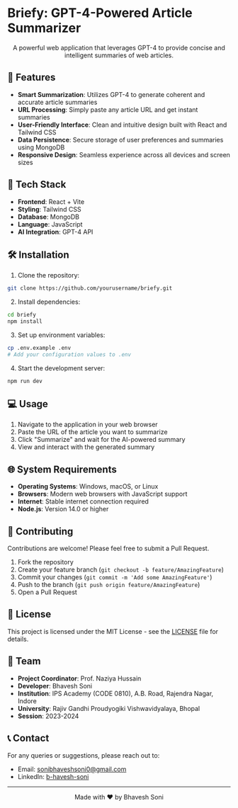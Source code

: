 # Briefy: GPT-4-Powered Article Summarizer

<div align="center">

A powerful web application that leverages GPT-4 to provide concise and intelligent summaries of web articles.

</div>

## 🌟 Features

- **Smart Summarization**: Utilizes GPT-4 to generate coherent and accurate article summaries
- **URL Processing**: Simply paste any article URL and get instant summaries
- **User-Friendly Interface**: Clean and intuitive design built with React and Tailwind CSS
- **Data Persistence**: Secure storage of user preferences and summaries using MongoDB
- **Responsive Design**: Seamless experience across all devices and screen sizes

## 🚀 Tech Stack

- **Frontend**: React + Vite
- **Styling**: Tailwind CSS
- **Database**: MongoDB
- **Language**: JavaScript
- **AI Integration**: GPT-4 API

## 🛠️ Installation

1. Clone the repository:
```bash
git clone https://github.com/yourusername/briefy.git
```

2. Install dependencies:
```bash
cd briefy
npm install
```

3. Set up environment variables:
```bash
cp .env.example .env
# Add your configuration values to .env
```

4. Start the development server:
```bash
npm run dev
```

## 💻 Usage

1. Navigate to the application in your web browser
2. Paste the URL of the article you want to summarize
3. Click "Summarize" and wait for the AI-powered summary
4. View and interact with the generated summary

## 🌐 System Requirements

- **Operating Systems**: Windows, macOS, or Linux
- **Browsers**: Modern web browsers with JavaScript support
- **Internet**: Stable internet connection required
- **Node.js**: Version 14.0 or higher

## 🤝 Contributing

Contributions are welcome! Please feel free to submit a Pull Request.

1. Fork the repository
2. Create your feature branch (`git checkout -b feature/AmazingFeature`)
3. Commit your changes (`git commit -m 'Add some AmazingFeature'`)
4. Push to the branch (`git push origin feature/AmazingFeature`)
5. Open a Pull Request

## 📝 License

This project is licensed under the MIT License - see the [LICENSE](LICENSE) file for details.

## 👥 Team

- **Project Coordinator**: Prof. Naziya Hussain
- **Developer**: Bhavesh Soni
- **Institution**: IPS Academy (CODE 0810), A.B. Road, Rajendra Nagar, Indore
- **University**: Rajiv Gandhi Proudyogiki Vishwavidyalaya, Bhopal
- **Session**: 2023-2024

## 📞 Contact

For any queries or suggestions, please reach out to:
- Email: [sonibhaveshsoni0@gmail.com](mailto:sonibhaveshsoni0@gmail.com)
- LinkedIn: [b-havesh-soni](https://www.linkedin.com/in/b-havesh-soni/)

---

<div align="center">
Made with ❤️ by Bhavesh Soni
</div>